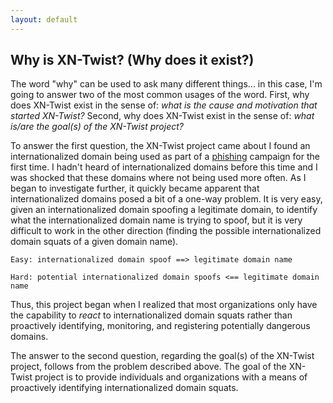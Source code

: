 ```yaml
---
layout: default
---
```


## Why is XN-Twist? (Why does it exist?)

The word "why" can be used to ask many different things... in this case, I'm going to answer two of the most common usages of the word. First, why does XN-Twist exist in the sense of: *what is the cause and motivation that started XN-Twist?* Second, why does XN-Twist exist in the sense of: *what is/are the goal(s) of the XN-Twist project?*

To answer the first question, the XN-Twist project came about I found an internationalized domain being used as part of a [phishing](https://wikipedia.org/wiki/Phishing) campaign for the first time. I hadn't heard of internationalized domains before this time and I was shocked that these domains where not being used more often. As I began to investigate further, it quickly became apparent that internationalized domains posed a bit of a one-way problem. It is very easy, given an internationalized domain spoofing a legitimate domain, to identify what the internationalized domain name is trying to spoof, but it is very difficult to work in the other direction (finding the possible internationalized domain squats of a given domain name).

```
Easy: internationalized domain spoof ==> legitimate domain name
```

```
Hard: potential internationalized domain spoofs <== legitimate domain name
```

Thus, this project began when I realized that most organizations only have the capability to *react* to internationalized domain squats rather than proactively identifying, monitoring, and registering potentially dangerous domains.

The answer to the second question, regarding the goal(s) of the XN-Twist project, follows from the problem described above. The goal of the XN-Twist project is to provide individuals and organizations with a means of proactively identifying internationalized domain squats.
